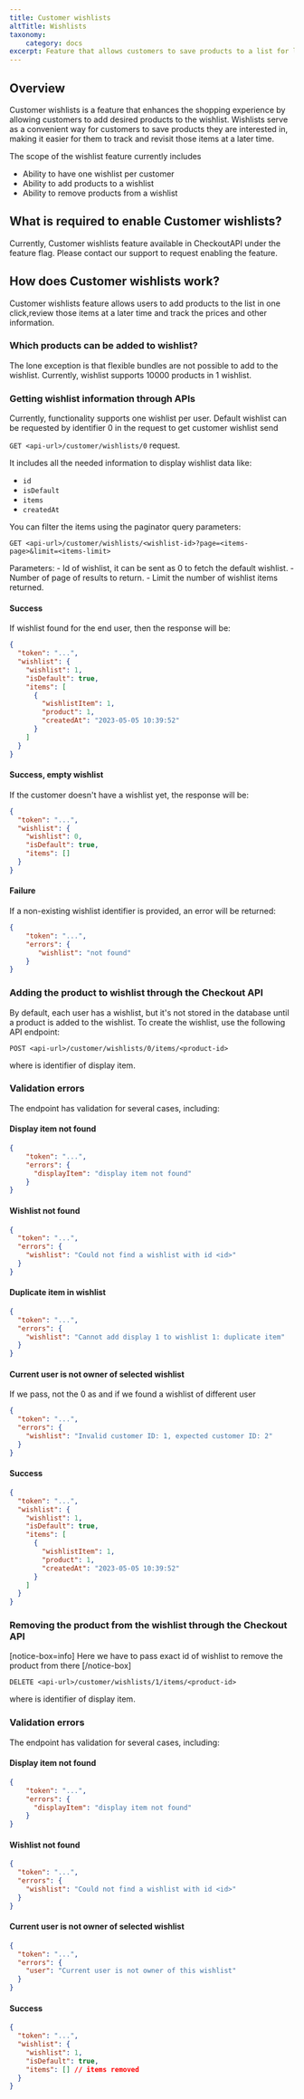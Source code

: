 ```yaml
---
title: Customer wishlists
altTitle: Wishlists
taxonomy:
    category: docs
excerpt: Feature that allows customers to save products to a list for later viewing.
---
```


## Overview

Customer wishlists is a feature that enhances the shopping experience by allowing customers to
add desired products to the wishlist. Wishlists serve as a convenient way for customers to save
products they are interested in, making it easier for them to track and revisit those items at a later time.

The scope of the wishlist feature currently includes
* Ability to have one wishlist per customer
* Ability to add products to a wishlist
* Ability to remove products from a wishlist

## What is required to enable Customer wishlists?

Currently, Customer wishlists feature available in CheckoutAPI under the feature flag. Please contact our support to request enabling the feature.

## How does Customer wishlists work?

Customer wishlists feature allows users to add products to the list in one click,review those items at a later time and track the prices and other information.

### Which products can be added to wishlist?

The lone exception is that flexible bundles are not possible to add to the wishlist.
Currently, wishlist supports 10000 products in 1 wishlist.

### Getting wishlist information through APIs

Currently, functionality supports one wishlist per user.
Default wishlist can be requested by identifier 0 in the request to get customer wishlist send

`GET <api-url>/customer/wishlists/0` request.

It includes all the needed information to display wishlist data like:
* `id`
* `isDefault`
* `items`
* `createdAt`

You can filter the items using the paginator query parameters:

`GET <api-url>/customer/wishlists/<wishlist-id>?page=<items-page>&limit=<items-limit>`

Parameters:
<wishlist-id> - Id of wishlist, it can be sent as 0 to fetch the default wishlist.
<items-page> - Number of page of results to return.
<items-limit> - Limit the number of wishlist items returned.

#### Success
If wishlist found for the end user, then the response will be:
```json
{
  "token": "...",
  "wishlist": {
    "wishlist": 1,
    "isDefault": true,
    "items": [
      {
        "wishlistItem": 1,
        "product": 1,
        "createdAt": "2023-05-05 10:39:52"
      }
    ]
  }
}
```
#### Success, empty wishlist
If the customer doesn't have a wishlist yet, the response will be:

```json
{
  "token": "...",
  "wishlist": {
    "wishlist": 0,
    "isDefault": true,
    "items": []
  }
}
```
#### Failure
If a non-existing wishlist identifier is provided, an error will be returned:

```json
{
    "token": "...",
    "errors": {
       "wishlist": "not found"
    }
}
```

### Adding the product to wishlist through the Checkout API

By default, each user has a wishlist, but it's not stored in the database until a product is added to the wishlist. 
To create the wishlist, use the following API endpoint:

`POST <api-url>/customer/wishlists/0/items/<product-id>`

where <product-id> is identifier of display item.

### Validation errors

The endpoint has validation for several cases, including:

#### Display item not found
```json
{
    "token": "...",
    "errors": {
      "displayItem": "display item not found"
    }
}
```

#### Wishlist not found
```json
{
  "token": "...",
  "errors": {
    "wishlist": "Could not find a wishlist with id <id>"
  }
}
```

#### Duplicate item in wishlist
```json
{
  "token": "...",
  "errors": {
    "wishlist": "Cannot add display 1 to wishlist 1: duplicate item"
  }
}
```

#### Current user is not owner of selected wishlist
If we pass, not the 0 as <wishlist-id> and if we found a wishlist of different user
```json
{
  "token": "...",
  "errors": {
    "wishlist": "Invalid customer ID: 1, expected customer ID: 2"
  }
}
```

#### Success
```json
{
  "token": "...",
  "wishlist": {
    "wishlist": 1,
    "isDefault": true,
    "items": [
      {
        "wishlistItem": 1,
        "product": 1,
        "createdAt": "2023-05-05 10:39:52"
      }
    ]
  }
}
```


### Removing the product from the wishlist through the Checkout API

[notice-box=info]
Here we have to pass exact id of wishlist to remove the product from there
[/notice-box]

`DELETE <api-url>/customer/wishlists/1/items/<product-id>`

where <product-id> is identifier of display item.

### Validation errors

The endpoint has validation for several cases, including:

#### Display item not found
```json
{
    "token": "...",
    "errors": {
      "displayItem": "display item not found"
    }
}
```

#### Wishlist not found
```json
{
  "token": "...",
  "errors": {
    "wishlist": "Could not find a wishlist with id <id>"
  }
}
```

#### Current user is not owner of selected wishlist
```json
{
  "token": "...",
  "errors": {
    "user": "Current user is not owner of this wishlist"
  }
}
```

#### Success
```json
{
  "token": "...",
  "wishlist": {
    "wishlist": 1,
    "isDefault": true,
    "items": [] // items removed
  }
}
```
